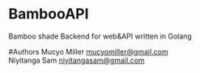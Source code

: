 # BambooAPI
Bamboo shade Backend for web&amp;API written in Golang   

#Authors
Mucyo Miller   mucyomiller@gmail.com   
Niyitanga Sam  niyitangasam@gmail.com
